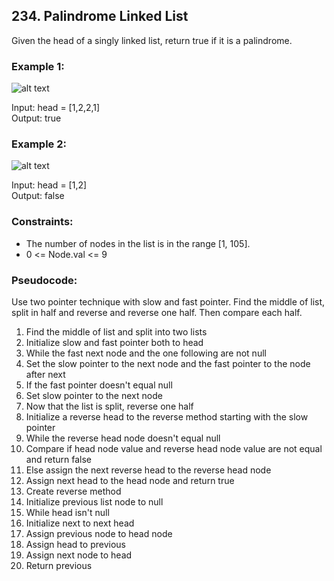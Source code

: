 ## 234. Palindrome Linked List
Given the head of a singly linked list, return true if it is a palindrome.

### Example 1:
![alt text][image1]

[image1]: https://assets.leetcode.com/uploads/2021/03/03/pal1linked-list.jpg "Image 1"
Input: head = [1,2,2,1]\
Output: true

### Example 2:
![alt text][image2]

[image2]: https://assets.leetcode.com/uploads/2021/03/03/pal2linked-list.jpg "Image 2"
Input: head = [1,2]\
Output: false

### Constraints:
- The number of nodes in the list is in the range [1, 105].
- 0 <= Node.val <= 9

### Pseudocode:
Use two pointer technique with slow and fast pointer. Find the middle of list, 
split in half and reverse and reverse one half. Then compare each half.
1. Find the middle of list and split into two lists
2. Initialize slow and fast pointer both to head
3. While the fast next node and the one following are not null
4. Set the slow pointer to the next node and the fast pointer to the node after next
5. If the fast pointer doesn't equal null
6. Set slow pointer to the next node
7. Now that the list is split, reverse one half
8. Initialize a reverse head to the reverse method starting with the slow pointer
9. While the reverse head node doesn't equal null
10. Compare if head node value and reverse head node value are not equal and return false
11. Else assign the next reverse head to the reverse head node
12. Assign next head to the head node and return true
13. Create reverse method
14. Initialize previous list node to null
15. While head isn't null
16. Initialize next to next head
17. Assign previous node to head node
18. Assign head to previous
19. Assign next node to head
20. Return previous
